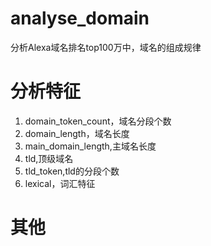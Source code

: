 # analyse_domain
分析Alexa域名排名top100万中，域名的组成规律

# 分析特征
1. domain_token_count，域名分段个数
2. domain_length，域名长度
3. main_domain_length,主域名长度
4. tld,顶级域名
5. tld_token,tld的分段个数
6. lexical，词汇特征

# 其他
